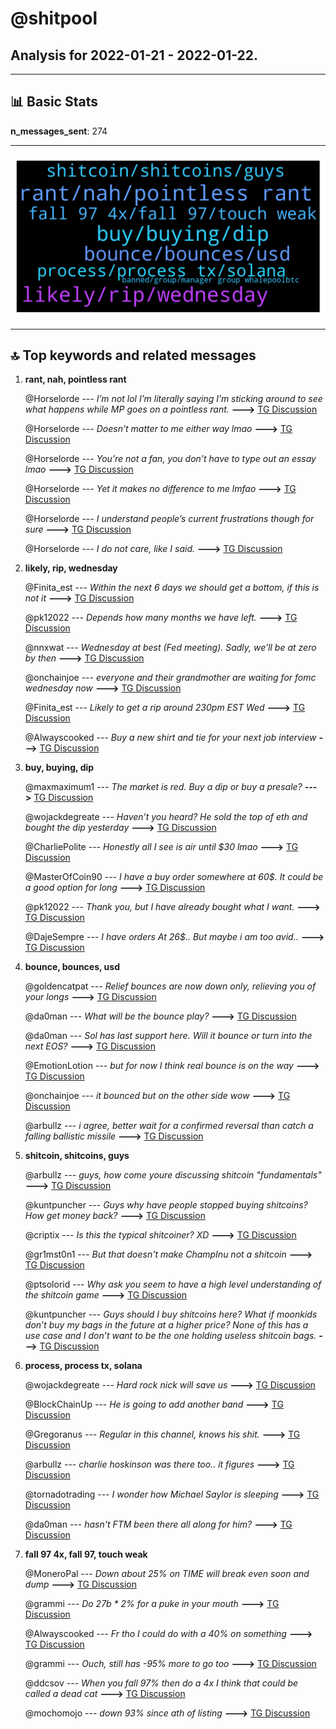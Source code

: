 # **@shitpool**
 ## Analysis for **2022-01-21** - **2022-01-22**.

---

## 📊 **Basic Stats**

**n_messages_sent**: 274

---
![wordcloud](shitpool_1Days_wordcloud.png)

---


## 🔝 **Top keywords and related messages**

1. **rant, nah, pointless rant**

    @Horselorde --- *I’m not lol I’m literally saying I’m sticking around to see what happens while MP goes on a pointless rant.* **--->** [TG Discussion](https://t.me/shitpool/718515)

    @Horselorde --- *Doesn’t matter to me either way lmao* **--->** [TG Discussion](https://t.me/shitpool/718486)

    @Horselorde --- *You’re not a fan, you don’t have to type out an essay lmao* **--->** [TG Discussion](https://t.me/shitpool/718482)

    @Horselorde --- *Yet it makes no difference to me lmfao* **--->** [TG Discussion](https://t.me/shitpool/718497)

    @Horselorde --- *I understand people’s current frustrations though for sure* **--->** [TG Discussion](https://t.me/shitpool/718442)

    @Horselorde --- *I do not care, like I said.* **--->** [TG Discussion](https://t.me/shitpool/718488)

2. **likely, rip, wednesday**

    @Finita_est --- *Within the next 6 days we should get a bottom, if this is not it* **--->** [TG Discussion](https://t.me/shitpool/718532)

    @pk12022 --- *Depends how many months we have left.* **--->** [TG Discussion](https://t.me/shitpool/718685)

    @nnxwat --- *Wednesday at best (Fed meeting). Sadly, we’ll be at zero by then* **--->** [TG Discussion](https://t.me/shitpool/718974)

    @onchainjoe --- *everyone and their grandmother are waiting for fomc wednesday now* **--->** [TG Discussion](https://t.me/shitpool/718979)

    @Finita_est --- *Likely to get a rip around 230pm EST Wed* **--->** [TG Discussion](https://t.me/shitpool/718535)

    @Alwayscooked --- *Buy a new shirt and tie for your next job interview* **--->** [TG Discussion](https://t.me/shitpool/718748)

3. **buy, buying, dip**

    @maxmaximum1 --- *The market is red. Buy a dip or buy a presale?* **--->** [TG Discussion](https://t.me/shitpool/718746)

    @wojackdegreate --- *Haven’t you heard? He sold the top of eth and bought the dip yesterday* **--->** [TG Discussion](https://t.me/shitpool/718924)

    @CharliePolite --- *Honestly all I see is air until $30 lmao* **--->** [TG Discussion](https://t.me/shitpool/718552)

    @MasterOfCoin90 --- *I have a buy order somewhere at 60$. It could be a good option for long* **--->** [TG Discussion](https://t.me/shitpool/718600)

    @pk12022 --- *Thank you, but I have already bought what I want.* **--->** [TG Discussion](https://t.me/shitpool/718659)

    @DajeSempre --- *I have orders At 26$.. But maybe i am too avid..* **--->** [TG Discussion](https://t.me/shitpool/718765)

4. **bounce, bounces, usd**

    @goldencatpat --- *Relief bounces are now down only, relieving you of your longs* **--->** [TG Discussion](https://t.me/shitpool/718976)

    @da0man --- *What will be the bounce play?* **--->** [TG Discussion](https://t.me/shitpool/718539)

    @da0man --- *Sol has last support here. Will it bounce or turn into the next EOS?* **--->** [TG Discussion](https://t.me/shitpool/718583)

    @EmotionLotion --- *but for now I think real bounce is on the way* **--->** [TG Discussion](https://t.me/shitpool/719043)

    @onchainjoe --- *it bounced but on the other side wow* **--->** [TG Discussion](https://t.me/shitpool/719023)

    @arbullz --- *i agree, better wait for a confirmed reversal than catch a falling ballistic missile* **--->** [TG Discussion](https://t.me/shitpool/718717)

5. **shitcoin, shitcoins, guys**

    @arbullz --- *guys, how come youre discussing shitcoin "fundamentals"* **--->** [TG Discussion](https://t.me/shitpool/718510)

    @kuntpuncher --- *Guys why have people stopped buying shitcoins? How get money back?* **--->** [TG Discussion](https://t.me/shitpool/718463)

    @criptix --- *Is this the typical shitcoiner? XD* **--->** [TG Discussion](https://t.me/shitpool/719003)

    @gr1mst0n1 --- *But that doesn't make ChampInu not a shitcoin* **--->** [TG Discussion](https://t.me/shitpool/718646)

    @ptsolorid --- *Why ask you seem to have a high level understanding of the shitcoin game* **--->** [TG Discussion](https://t.me/shitpool/718586)

    @kuntpuncher --- *Guys should I buy shitcoins here? What if moonkids don’t buy my bags in the future at a higher price? None of this has a use case and I don’t want to be the one holding useless shitcoin bags.* **--->** [TG Discussion](https://t.me/shitpool/718585)

6. **process, process tx, solana**

    @wojackdegreate --- *Hard rock nick will save us* **--->** [TG Discussion](https://t.me/shitpool/718953)

    @BlockChainUp --- *He is going to add another band* **--->** [TG Discussion](https://t.me/shitpool/718900)

    @Gregoranus --- *Regular in this channel, knows his shit.* **--->** [TG Discussion](https://t.me/shitpool/718810)

    @arbullz --- *charlie hoskinson was there too.. it figures* **--->** [TG Discussion](https://t.me/shitpool/718478)

    @tornadotrading --- *I wonder how Michael Saylor is sleeping* **--->** [TG Discussion](https://t.me/shitpool/719008)

    @da0man --- *hasn't FTM been there all along for him?* **--->** [TG Discussion](https://t.me/shitpool/718639)

7. **fall 97 4x, fall 97, touch weak**

    @MoneroPal --- *Down about 25% on TIME will break even soon and dump* **--->** [TG Discussion](https://t.me/shitpool/718504)

    @grammi --- *Do 27b * 2% for a puke in your mouth* **--->** [TG Discussion](https://t.me/shitpool/718901)

    @Alwayscooked --- *Fr tho I could do with a 40% on something* **--->** [TG Discussion](https://t.me/shitpool/718711)

    @grammi --- *Ouch, still has -95% more to go too* **--->** [TG Discussion](https://t.me/shitpool/718694)

    @ddcsov --- *When you fall 97% then do a 4x I think that could be called a dead cat* **--->** [TG Discussion](https://t.me/shitpool/718689)

    @mochomojo --- *down 93% since ath of listing* **--->** [TG Discussion](https://t.me/shitpool/718654)

